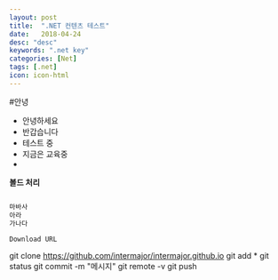```yaml
---
layout: post
title:  ".NET 컨텐츠 테스트"
date:   2018-04-24
desc: "desc"
keywords: ".net key"
categories: [Net]
tags: [.net]
icon: icon-html
---
```

#안녕
- 안녕하세요
- 반갑습니다
- 테스트 중
- 지금은 교육중
-
**볼드 처리**

~~~java

마바사
아라
가나다
~~~


`Download URL`

git clone https://github.com/intermajor/intermajor.github.io
git add *
git status
git commit -m "메시지"
git remote -v
git push
